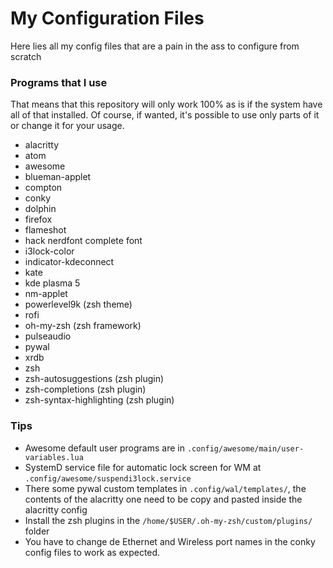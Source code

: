 # My Configuration Files

Here lies all my config files that are a pain in the ass to configure from scratch

### Programs that I use
That means that this repository will only work 100% as is if the system have all of that installed. Of course, if wanted, it's possible to use only parts of it or change it for your usage.

 * alacritty
 * atom
 * awesome
 * blueman-applet
 * compton
 * conky
 * dolphin
 * firefox
 * flameshot
 * hack nerdfont complete font
 * i3lock-color
 * indicator-kdeconnect
 * kate
 * kde plasma 5
 * nm-applet
 * powerlevel9k (zsh theme)
 * rofi
 * oh-my-zsh (zsh framework)
 * pulseaudio
 * pywal
 * xrdb
 * zsh
 * zsh-autosuggestions (zsh plugin)
 * zsh-completions (zsh plugin)
 * zsh-syntax-highlighting (zsh plugin)


### Tips
 * Awesome default user programs are in `.config/awesome/main/user-variables.lua`
 * SystemD service file for automatic lock screen for WM at `.config/awesome/suspendi3lock.service`
 * There some pywal custom templates in `.config/wal/templates/`, the contents of the alacritty one need to be copy and pasted inside the alacritty config
 * Install the zsh plugins in the `/home/$USER/.oh-my-zsh/custom/plugins/` folder
 * You have to change de Ethernet and Wireless port names in the conky config files to work as expected.
